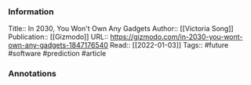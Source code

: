 
### Information
Title:: In 2030, You Won't Own Any Gadgets
Author:: [[Victoria Song]]
Publication:: [[Gizmodo]]
URL:: https://gizmodo.com/in-2030-you-wont-own-any-gadgets-1847176540
Read:: [[2022-01-03]]
Tags:: #future #software #prediction
#article

### Annotations
